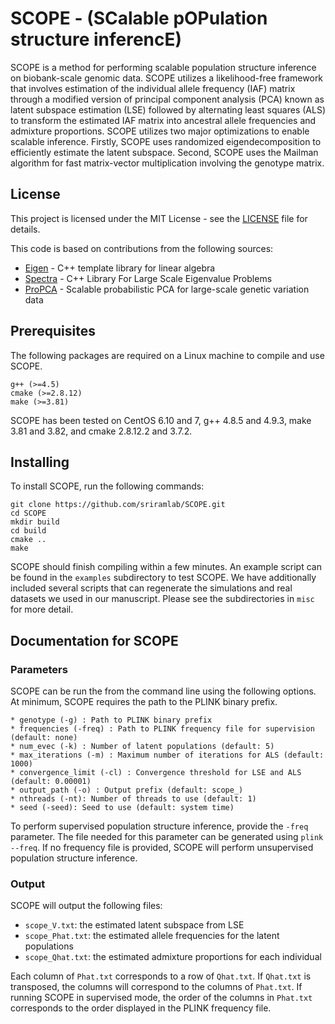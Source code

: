 # SCOPE - (SCalable pOPulation structure inferencE)

SCOPE is a method for performing scalable population structure inference on biobank-scale genomic data. SCOPE utilizes a likelihood-free framework that involves estimation of the individual allele frequency (IAF) matrix through a modified version of principal component analysis (PCA) known as latent subspace estimation (LSE) followed by alternating least squares (ALS) to transform the estimated IAF matrix into ancestral allele frequencies and admixture proportions. SCOPE utilizes two major optimizations to enable scalable inference. Firstly, SCOPE uses randomized eigendecomposition to efficiently estimate the latent subspace. Second, SCOPE uses the Mailman algorithm for fast matrix-vector multiplication involving the genotype matrix. 

## License
This project is licensed under the MIT License - see the [LICENSE](LICENSE) file for details.

This code is based on contributions from the following sources:
* [Eigen](http://eigen.tuxfamily.org/) - C++ template library for linear algebra
* [Spectra](https://spectralib.org/) - C++ Library For Large Scale Eigenvalue Problems
* [ProPCA](https://github.com/sriramlab/ProPCA) - Scalable probabilistic PCA for large-scale genetic variation data 

## Prerequisites

The following packages are required on a Linux machine to compile and use SCOPE.

```
g++ (>=4.5)
cmake (>=2.8.12)
make (>=3.81)
```
SCOPE has been tested on CentOS 6.10 and 7, g++ 4.8.5 and 4.9.3, make 3.81 and 3.82, and cmake 2.8.12.2 and 3.7.2.

## Installing

To install SCOPE, run the following commands:

```
git clone https://github.com/sriramlab/SCOPE.git
cd SCOPE
mkdir build
cd build
cmake ..
make
```

SCOPE should finish compiling within a few minutes. An example script can be found in the `examples` subdirectory to test SCOPE. We have additionally included several scripts that can regenerate the simulations and real datasets we used in our manuscript. Please see the subdirectories in `misc` for more detail.

## Documentation for SCOPE

### Parameters

SCOPE can be run the from the command line using the following options. At minimum, SCOPE requires the path to the PLINK binary prefix.

```
* genotype (-g) : Path to PLINK binary prefix
* frequencies (-freq) : Path to PLINK frequency file for supervision (default: none)
* num_evec (-k) : Number of latent populations (default: 5)
* max_iterations (-m) : Maximum number of iterations for ALS (default: 1000)
* convergence_limit (-cl) : Convergence threshold for LSE and ALS (default: 0.00001)
* output_path (-o) : Output prefix (default: scope_)
* nthreads (-nt): Number of threads to use (default: 1)
* seed (-seed): Seed to use (default: system time)
```

To perform supervised population structure inference, provide the `-freq` parameter. The file needed for this parameter can be generated using `plink --freq`. If no frequency file is provided, SCOPE will perform unsupervised population structure inference.

### Output

SCOPE will output the following files:

* `scope_V.txt`: the estimated latent subspace from LSE
* `scope_Phat.txt`: the estimated allele frequencies for the latent populations
* `scope_Qhat.txt`: the estimated admixture proportions for each individual

Each column of `Phat.txt` corresponds to a row of `Qhat.txt`. If `Qhat.txt` is transposed, the columns will correspond to the columns of `Phat.txt`. If running SCOPE in supervised mode, the order of the columns in `Phat.txt` corresponds to the order displayed in the PLINK frequency file.


